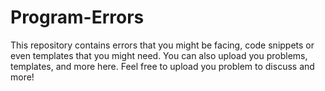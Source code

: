 # Program-Errors
This repository contains errors that you might be facing, code snippets or even templates that you might need. You can also  upload you problems, templates, and more here. Feel free to upload you problem to discuss and more!
